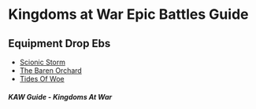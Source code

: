 # Kingdoms at War Epic Battles Guide

## Equipment Drop Ebs

* [Scionic Storm](/kaw-reference/eb/scionicstorm "Kingdoms At War SS Guide")
* [The Baren Orchard](/kaw-reference/eb/thebarrenorchard  "Kingdoms At War TBO Guide")
* [Tides Of Woe](/kaw-reference/eb/tideofwoe "Kingdoms At War TOW Guide")

 


##### KAW Guide - Kingdoms At War
<script>
  (function(i,s,o,g,r,a,m){i['GoogleAnalyticsObject']=r;i[r]=i[r]||function(){
  (i[r].q=i[r].q||[]).push(arguments)},i[r].l=1*new Date();a=s.createElement(o),
  m=s.getElementsByTagName(o)[0];a.async=1;a.src=g;m.parentNode.insertBefore(a,m)
  })(window,document,'script','https://www.google-analytics.com/analytics.js','ga');

  ga('create', 'UA-93924259-1', 'auto');
  ga('send', 'pageview');

</script>
